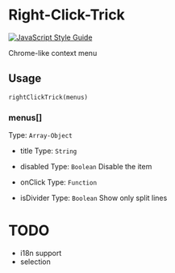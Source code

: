 # Right-Click-Trick
[![JavaScript Style Guide](https://img.shields.io/badge/code_style-standard-brightgreen.svg)](https://standardjs.com)

Chrome-like context menu

## Usage
```
rightClickTrick(menus)
```

### menus[]
Type: `Array-Object`

- title
Type: `String`

- disabled
Type: `Boolean`
Disable the item

- onClick
Type: `Function`

- isDivider
Type: `Boolean`
Show only split lines

# TODO
- i18n support
- selection